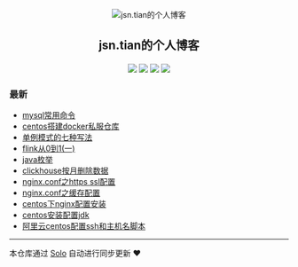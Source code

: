 <p align="center"><img alt="jsn.tian的个人博客" src="https://static.b3log.org/images/brand/solo-32.png"></p><h2 align="center">
jsn.tian的个人博客
</h2>

<h4 align="center"></h4>
<p align="center"><a title="jsn.tian的个人博客" target="_blank" href="https://github.com/jsntian/solo-blog"><img src="https://img.shields.io/github/last-commit/jsntian/solo-blog.svg?style=flat-square&color=FF9900"></a>
<a title="GitHub repo size in bytes" target="_blank" href="https://github.com/jsntian/solo-blog"><img src="https://img.shields.io/github/repo-size/jsntian/solo-blog.svg?style=flat-square"></a>
<a title="Solo Version" target="_blank" href="https://github.com/b3log/solo/releases"><img src="https://img.shields.io/badge/solo-3.6.4-f1e05a.svg?style=flat-square&color=blueviolet"></a>
<a title="Hits" target="_blank" href="https://github.com/b3log/hits"><img src="https://hits.b3log.org/jsntian/solo-blog.svg"></a></p>

### 最新

* [mysql常用命令](https://www.puferu.com/articles/2019/09/21/1569053233571.html)
* [centos搭建docker私服仓库](https://www.puferu.com/articles/2019/08/31/1567233385867.html)
* [单例模式的七种写法](https://www.puferu.com/articles/2019/08/30/1567156578954.html)
* [flink从0到1(一)](https://www.puferu.com/articles/2019/08/28/1566960428227.html)
* [java枚举](https://www.puferu.com/articles/2019/08/26/1566798612900.html)
* [clickhouse按月删除数据](https://www.puferu.com/articles/2019/08/23/1566544591583.html)
* [nginx.conf之https ssl配置](https://www.puferu.com/articles/2019/08/22/1566472154626.html)
* [nginx.conf之缓存配置](https://www.puferu.com/articles/2019/08/22/1566471443897.html)
* [centos下nginx配置安装](https://www.puferu.com/articles/2019/08/22/1566469517608.html)
* [centos安装配置jdk](https://www.puferu.com/articles/2019/08/22/1566460282263.html)
* [阿里云centos配置ssh和主机名脚本](https://www.puferu.com/centos-shell)



---

本仓库通过 [Solo](https://github.com/b3log/solo) 自动进行同步更新 ❤️ 